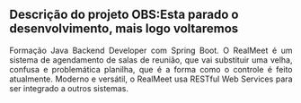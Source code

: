 ## Descrição do projeto OBS:Esta parado o desenvolvimento, mais logo voltaremos
<p align="justify">
  Formação Java Backend Developer com Spring Boot.
O RealMeet é um sistema de agendamento de salas de reunião, que vai substituir uma velha, confusa e problemática planilha, que é a forma como o controle é feito atualmente.
Moderno e versátil, o RealMeet usa RESTful Web Services para ser integrado a outros sistemas.
 <img>

</p>
